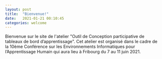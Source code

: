 ```yaml
---
layout: post
title:  "Bienvenue!"
date:   2021-01-21 00:10:45
categories: welcome 
---
```

Bienvenue sur le site de l'atelier "Outil de Conception participative de tableaux de bord d’apprentissage". 
Cet atelier est organisé dans le cadre de la 10ème Conférence sur les Environnements Informatiques pour l’Apprentissage Humain qui aura lieu à Fribourg du 7 au 11 juin 2021.
